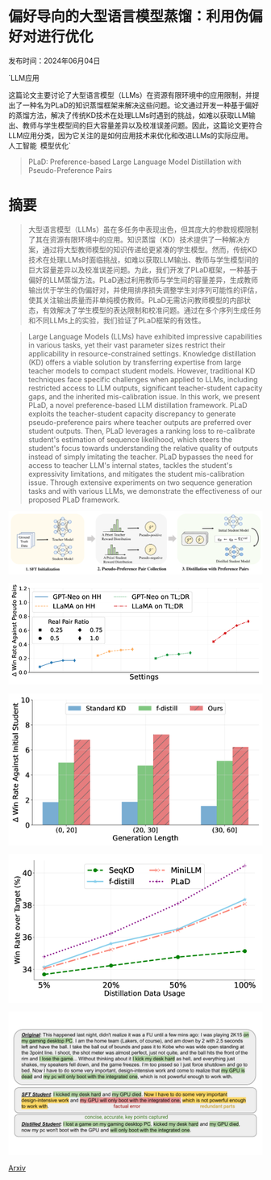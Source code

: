 # 偏好导向的大型语言模型蒸馏：利用伪偏好对进行优化

发布时间：2024年06月04日

`LLM应用

这篇论文主要讨论了大型语言模型（LLMs）在资源有限环境中的应用限制，并提出了一种名为PLaD的知识蒸馏框架来解决这些问题。论文通过开发一种基于偏好的蒸馏方法，解决了传统KD技术在处理LLMs时遇到的挑战，如难以获取LLM输出、教师与学生模型间的巨大容量差异以及校准误差问题。因此，这篇论文更符合LLM应用分类，因为它关注的是如何应用技术来优化和改进LLMs的实际应用。` `人工智能` `模型优化`

> PLaD: Preference-based Large Language Model Distillation with Pseudo-Preference Pairs

# 摘要

> 大型语言模型（LLMs）虽在多任务中表现出色，但其庞大的参数规模限制了其在资源有限环境中的应用。知识蒸馏（KD）技术提供了一种解决方案，通过将大型教师模型的知识传递给更紧凑的学生模型。然而，传统KD技术在处理LLMs时面临挑战，如难以获取LLM输出、教师与学生模型间的巨大容量差异以及校准误差问题。为此，我们开发了PLaD框架，一种基于偏好的LLM蒸馏方法。PLaD通过利用教师与学生间的容量差异，生成教师输出优于学生的伪偏好对，并使用排序损失调整学生对序列可能性的评估，使其关注输出质量而非单纯模仿教师。PLaD无需访问教师模型的内部状态，有效解决了学生模型的表达限制和校准问题。通过在多个序列生成任务和不同LLMs上的实验，我们验证了PLaD框架的有效性。

> Large Language Models (LLMs) have exhibited impressive capabilities in various tasks, yet their vast parameter sizes restrict their applicability in resource-constrained settings. Knowledge distillation (KD) offers a viable solution by transferring expertise from large teacher models to compact student models. However, traditional KD techniques face specific challenges when applied to LLMs, including restricted access to LLM outputs, significant teacher-student capacity gaps, and the inherited mis-calibration issue. In this work, we present PLaD, a novel preference-based LLM distillation framework. PLaD exploits the teacher-student capacity discrepancy to generate pseudo-preference pairs where teacher outputs are preferred over student outputs. Then, PLaD leverages a ranking loss to re-calibrate student's estimation of sequence likelihood, which steers the student's focus towards understanding the relative quality of outputs instead of simply imitating the teacher. PLaD bypasses the need for access to teacher LLM's internal states, tackles the student's expressivity limitations, and mitigates the student mis-calibration issue. Through extensive experiments on two sequence generation tasks and with various LLMs, we demonstrate the effectiveness of our proposed PLaD framework.

![偏好导向的大型语言模型蒸馏：利用伪偏好对进行优化](../../../paper_images/2406.02886/x1.png)

![偏好导向的大型语言模型蒸馏：利用伪偏好对进行优化](../../../paper_images/2406.02886/x2.png)

![偏好导向的大型语言模型蒸馏：利用伪偏好对进行优化](../../../paper_images/2406.02886/x3.png)

![偏好导向的大型语言模型蒸馏：利用伪偏好对进行优化](../../../paper_images/2406.02886/x4.png)

![偏好导向的大型语言模型蒸馏：利用伪偏好对进行优化](../../../paper_images/2406.02886/x5.png)

[Arxiv](https://arxiv.org/abs/2406.02886)